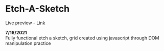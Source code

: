 # Etch-A-Sketch

Live preview - [Link](https://tsettc.github.io/Etch-A-Sketch/)

**7/16/2021**  
Fully functional etch a sketch, grid created using javascript through DOM manipulation practice 
